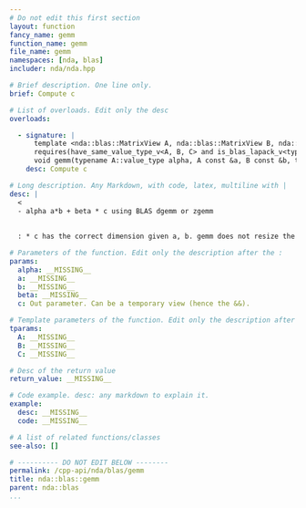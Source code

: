 ```yaml
---
# Do not edit this first section
layout: function
fancy_name: gemm
function_name: gemm
file_name: gemm
namespaces: [nda, blas]
includer: nda/nda.hpp

# Brief description. One line only.
brief: Compute c

# List of overloads. Edit only the desc
overloads:

  - signature: |
      template <nda::blas::MatrixView A, nda::blas::MatrixView B, nda::blas::MatrixView C>   
      requires(have_same_value_type_v<A, B, C> and is_blas_lapack_v<typename A::value_type>) 
      void gemm(typename A::value_type alpha, A const &a, B const &b, typename A::value_type beta, C &&c)
    desc: Compute c

# Long description. Any Markdown, with code, latex, multiline with |
desc: |
  <
  - alpha a*b + beta * c using BLAS dgemm or zgemm
  
  
  : * c has the correct dimension given a, b. gemm does not resize the object,

# Parameters of the function. Edit only the description after the :
params:
  alpha: __MISSING__
  a: __MISSING__
  b: __MISSING__
  beta: __MISSING__
  c: Out parameter. Can be a temporary view (hence the &&).

# Template parameters of the function. Edit only the description after the :
tparams:
  A: __MISSING__
  B: __MISSING__
  C: __MISSING__

# Desc of the return value
return_value: __MISSING__

# Code example. desc: any markdown to explain it.
example:
  desc: __MISSING__
  code: __MISSING__

# A list of related functions/classes
see-also: []

# ---------- DO NOT EDIT BELOW --------
permalink: /cpp-api/nda/blas/gemm
title: nda::blas::gemm
parent: nda::blas
...
```


